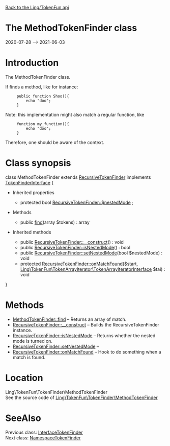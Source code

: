 [Back to the Ling/TokenFun api](https://github.com/lingtalfi/TokenFun/blob/master/doc/api/Ling/TokenFun.md)



The MethodTokenFinder class
================
2020-07-28 --> 2021-06-03






Introduction
============

The MethodTokenFinder class.

If finds a method, like for instance:

         public function Shoo(){
             echo "doo";
         }


Note: this implementation might also match a regular function, like

         function my_function(){
             echo "doo";
         }


Therefore, one should be aware of the context.



Class synopsis
==============


class <span class="pl-k">MethodTokenFinder</span> extends [RecursiveTokenFinder](https://github.com/lingtalfi/TokenFun/blob/master/doc/api/Ling/TokenFun/TokenFinder/RecursiveTokenFinder.md) implements [TokenFinderInterface](https://github.com/lingtalfi/TokenFun/blob/master/doc/api/Ling/TokenFun/TokenFinder/TokenFinderInterface.md) {

- Inherited properties
    - protected bool [RecursiveTokenFinder::$nestedMode](#property-nestedMode) ;

- Methods
    - public [find](https://github.com/lingtalfi/TokenFun/blob/master/doc/api/Ling/TokenFun/TokenFinder/MethodTokenFinder/find.md)(array $tokens) : array

- Inherited methods
    - public [RecursiveTokenFinder::__construct](https://github.com/lingtalfi/TokenFun/blob/master/doc/api/Ling/TokenFun/TokenFinder/RecursiveTokenFinder/__construct.md)() : void
    - public [RecursiveTokenFinder::isNestedMode](https://github.com/lingtalfi/TokenFun/blob/master/doc/api/Ling/TokenFun/TokenFinder/RecursiveTokenFinder/isNestedMode.md)() : bool
    - public [RecursiveTokenFinder::setNestedMode](https://github.com/lingtalfi/TokenFun/blob/master/doc/api/Ling/TokenFun/TokenFinder/RecursiveTokenFinder/setNestedMode.md)(bool $nestedMode) : void
    - protected [RecursiveTokenFinder::onMatchFound](https://github.com/lingtalfi/TokenFun/blob/master/doc/api/Ling/TokenFun/TokenFinder/RecursiveTokenFinder/onMatchFound.md)($start, [Ling\TokenFun\TokenArrayIterator\TokenArrayIteratorInterface](https://github.com/lingtalfi/TokenFun/blob/master/doc/api/Ling/TokenFun/TokenArrayIterator/TokenArrayIteratorInterface.md) $tai) : void

}






Methods
==============

- [MethodTokenFinder::find](https://github.com/lingtalfi/TokenFun/blob/master/doc/api/Ling/TokenFun/TokenFinder/MethodTokenFinder/find.md) &ndash; Returns an array of match.
- [RecursiveTokenFinder::__construct](https://github.com/lingtalfi/TokenFun/blob/master/doc/api/Ling/TokenFun/TokenFinder/RecursiveTokenFinder/__construct.md) &ndash; Builds the RecursiveTokenFinder instance.
- [RecursiveTokenFinder::isNestedMode](https://github.com/lingtalfi/TokenFun/blob/master/doc/api/Ling/TokenFun/TokenFinder/RecursiveTokenFinder/isNestedMode.md) &ndash; Returns whether the nested mode is turned on.
- [RecursiveTokenFinder::setNestedMode](https://github.com/lingtalfi/TokenFun/blob/master/doc/api/Ling/TokenFun/TokenFinder/RecursiveTokenFinder/setNestedMode.md) &ndash; 
- [RecursiveTokenFinder::onMatchFound](https://github.com/lingtalfi/TokenFun/blob/master/doc/api/Ling/TokenFun/TokenFinder/RecursiveTokenFinder/onMatchFound.md) &ndash; Hook to do something when a match is found.





Location
=============
Ling\TokenFun\TokenFinder\MethodTokenFinder<br>
See the source code of [Ling\TokenFun\TokenFinder\MethodTokenFinder](https://github.com/lingtalfi/TokenFun/blob/master/TokenFinder/MethodTokenFinder.php)



SeeAlso
==============
Previous class: [InterfaceTokenFinder](https://github.com/lingtalfi/TokenFun/blob/master/doc/api/Ling/TokenFun/TokenFinder/InterfaceTokenFinder.md)<br>Next class: [NamespaceTokenFinder](https://github.com/lingtalfi/TokenFun/blob/master/doc/api/Ling/TokenFun/TokenFinder/NamespaceTokenFinder.md)<br>
